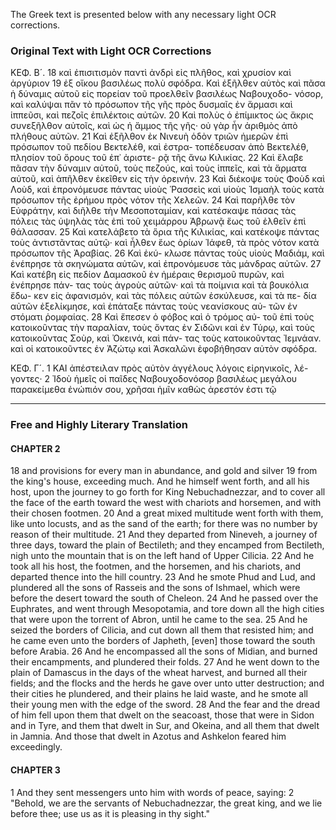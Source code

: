 The Greek text is presented below with any necessary light OCR corrections.

### Original Text with Light OCR Corrections

ΚΕΦ. Β´.
18 καὶ ἐπισιτισμὸν παντὶ ἀνδρὶ εἰς πλῆθος, καὶ χρυσίον καὶ ἀργύριον
19 ἐξ οἴκου βασιλέως πολὺ σφόδρα. Καὶ ἐξῆλθεν αὐτὸς καὶ πᾶσα ἡ
δύναμις αὐτοῦ εἰς πορείαν τοῦ προελθεῖν βασιλέως Ναβουχοδο-
νόσορ, καὶ καλύψαι πᾶν τὸ πρόσωπον τῆς γῆς πρὸς δυσμαῖς ἐν
ἅρμασι καὶ ἱππεῦσι, καὶ πεζοῖς ἐπιλέκτοις αὐτῶν. 20 Καὶ πολὺς
ὁ ἐπίμικτος ὡς ἄκρις συνεξῆλθον αὐτοῖς, καὶ ὡς ἡ ἄμμος τῆς γῆς·
οὐ γὰρ ἦν ἀριθμὸς ἀπὸ πλήθους αὐτῶν. 21 Καὶ ἐξῆλθον ἐκ Νινευὴ
ὁδὸν τριῶν ἡμερῶν ἐπὶ πρόσωπον τοῦ πεδίου Βεκτελέθ, καὶ ἐστρα-
τοπέδευσαν ἀπὸ Βεκτελέθ, πλησίον τοῦ ὄρους τοῦ ἐπ᾿ ἀριστε-
ρᾷ τῆς ἄνω Κιλικίας. 22 Καὶ ἔλαβε πᾶσαν τὴν δύναμιν αὐτοῦ,
τοὺς πεζούς, καὶ τοὺς ἱππεῖς, καὶ τὰ ἅρματα αὐτοῦ, καὶ ἀπῆλθεν
ἐκεῖθεν εἰς τὴν ὀρεινήν. 23 Καὶ διέκοψε τοὺς Φοὺδ καὶ Λοὺδ, καὶ
ἐπρονόμευσε πάντας υἱοὺς Ῥασσεὶς καὶ υἱοὺς Ἰσμαὴλ τοὺς κατὰ
πρόσωπον τῆς ἐρήμου πρὸς νότον τῆς Χελεῶν. 24 Καὶ παρῆλθε τὸν
Εὐφράτην, καὶ διῆλθε τὴν Μεσοποταμίαν, καὶ κατέσκαψε πάσας
τὰς πόλεις τὰς ὑψηλὰς τὰς ἐπὶ τοῦ χειμάρρου Ἀβρωνᾷ ἕως τοῦ
ἐλθεῖν ἐπὶ θάλασσαν. 25 Καὶ κατελάβετο τὰ ὅρια τῆς Κιλικίας, καὶ
κατέκοψε πάντας τοὺς ἀντιστᾶντας αὐτῷ· καὶ ἦλθεν ἕως ὁρίων
Ἰάφεθ, τὰ πρὸς νότον κατὰ πρόσωπον τῆς Ἀραβίας. 26 Καὶ ἐκύ-
κλωσε πάντας τοὺς υἱοὺς Μαδιάμ, καὶ ἐνέπρησε τὰ σκηνώματα
αὐτῶν, καὶ ἐπρονόμευσε τὰς μάνδρας αὐτῶν. 27 Καὶ κατέβη εἰς
πεδίον Δαμασκοῦ ἐν ἡμέραις θερισμοῦ πυρῶν, καὶ ἐνέπρησε πάν-
τας τοὺς ἀγροὺς αὐτῶν· καὶ τὰ ποίμνια καὶ τὰ βουκόλια ἔδω-
κεν εἰς ἀφανισμόν, καὶ τὰς πόλεις αὐτῶν ἐσκύλευσε, καὶ τὰ πε-
δία αὐτῶν ἐξελίκμησε, καὶ ἐπάταξε πάντας τοὺς νεανίσκους αὐ-
τῶν ἐν στόματι ῥομφαίας. 28 Καὶ ἔπεσεν ὁ φόβος καὶ ὁ τρόμος αὐ-
τοῦ ἐπὶ τοὺς κατοικοῦντας τὴν παραλίαν, τοὺς ὄντας ἐν Σιδῶνι
καὶ ἐν Τύρῳ, καὶ τοὺς κατοικοῦντας Σοὺρ, καὶ Ὀκεινά, καὶ πάν-
τας τοὺς κατοικοῦντας Ἰεμνάαν. καὶ οἱ κατοικοῦντες ἐν Ἀζώτῳ
καὶ Ἀσκαλῶνι ἐφοβήθησαν αὐτὸν σφόδρα.

ΚΕΦ. Γ´.
1 ΚΑΙ ἀπέστειλαν πρὸς αὐτὸν ἀγγέλους λόγοις εἰρηνικοῖς, λέ-
γοντες· 2 Ἰδοὺ ἡμεῖς οἱ παῖδες Ναβουχοδονόσορ βασιλέως μεγάλου
παρακείμεθα ἐνώπιόν σου, χρῆσαι ἡμῖν καθὼς ἀρεστόν ἐστι τῷ

---

### Free and Highly Literary Translation

#### CHAPTER 2

18 and provisions for every man in abundance, and gold and silver
19 from the king's house, exceeding much. And he himself went forth, and all his host, upon the journey to go forth for King Nebuchadnezzar, and to cover all the face of the earth toward the west with chariots and horsemen, and with their chosen footmen.
20 And a great mixed multitude went forth with them, like unto locusts, and as the sand of the earth; for there was no number by reason of their multitude.
21 And they departed from Nineveh, a journey of three days, toward the plain of Bectileth; and they encamped from Bectileth, nigh unto the mountain that is on the left hand of Upper Cilicia.
22 And he took all his host, the footmen, and the horsemen, and his chariots, and departed thence into the hill country.
23 And he smote Phud and Lud, and plundered all the sons of Rasseis and the sons of Ishmael, which were before the desert toward the south of Cheleon.
24 And he passed over the Euphrates, and went through Mesopotamia, and tore down all the high cities that were upon the torrent of Abron, until he came to the sea.
25 And he seized the borders of Cilicia, and cut down all them that resisted him; and he came even unto the borders of Japheth, [even] those toward the south before Arabia.
26 And he encompassed all the sons of Midian, and burned their encampments, and plundered their folds.
27 And he went down to the plain of Damascus in the days of the wheat harvest, and burned all their fields; and the flocks and the herds he gave over unto utter destruction; and their cities he plundered, and their plains he laid waste, and he smote all their young men with the edge of the sword.
28 And the fear and the dread of him fell upon them that dwelt on the seacoast, those that were in Sidon and in Tyre, and them that dwelt in Sur, and Okeina, and all them that dwelt in Jamnia. And those that dwelt in Azotus and Ashkelon feared him exceedingly.

#### CHAPTER 3

1 And they sent messengers unto him with words of peace, saying:
2 "Behold, we are the servants of Nebuchadnezzar, the great king, and we lie before thee; use us as it is pleasing in thy sight."